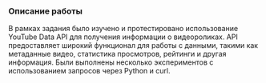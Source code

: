 ### Описание работы
В рамках задания было изучено и протестировано использование YouTube Data API для получения информации о видеороликах. API предоставляет широкий функционал для работы с данными, такими как метаданные видео, статистика просмотров, рейтинги и другая информация. Были выполнены несколько экспериментов с использованием запросов через Python и curl.

